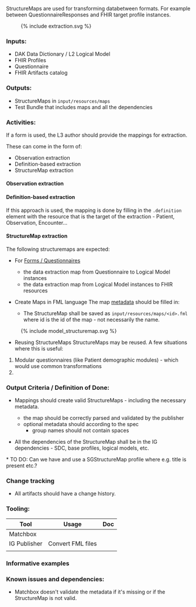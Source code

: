 StructureMaps are used for transforming databetween formats. For example between QuestionnaireResponses and FHIR target profile instances.

<figure>
  {% include extraction.svg %}
</figure>


### **Inputs:** 

* DAK Data Dictionary / L2 Logical Model
* FHIR Profiles
* Questionnaire
* FHIR Artifacts catalog


### **Outputs:**

* StructureMaps in `input/resources/maps`
* Test Bundle that includes maps and all the dependencies


### **Activities:**

If a form is used, the L3 author should provide the mappings for extraction.

These can come in the form of:
- Observation extraction
- Definition-based extraction
- StructureMap extraction

#### Observation extraction

#### Definition-based extraction
If this approach is used, the mapping is done by filling in the `.definition` element with the resource that is the target of the extraction - Patient, Observation, Encounter...


#### StructureMap extraction
The following structuremaps are expected: 

* For [Forms / Questionnaires](forms.html)
  * the data extraction map from Questionnaire to Logical Model instances
  * the data extraction map from Logical Model instances to FHIR resources


* Create Maps in FML language
The map [metadata](https://www.hl7.org/fhir/mapping-language.html#metadata) should be filled in: 
  * The StructureMap shall be saved as `input/resources/maps/<id>.fml` where id is the id of the map - not necessarily the name.
<figure>
  {% include model_structuremap.svg %}
</figure>

* Reusing StructureMaps
StructureMaps may be reused. A few situations where this is useful:
1. Modular questionnaires (like Patient demographic modules) - which would use common transformations
2. 


### **Output Criteria / Definition of Done:**

* Mappings should create valid StructureMaps - including the necessary metadata. 
  * the map should be correctly parsed and validated by the publisher
  * optional metadata should according to the spec 
    * group names should not contain spaces

* All the dependencies of the StructureMap shall be in the IG dependencies - SDC, base profiles, logical models, etc.

<div class="todo">
* TO DO: Can we have and use a SGStructureMap profile where e.g. title is present etc.?
</div>


### **Change tracking**
* All artifacts should have a change history.


### **Tooling:**

| Tool | Usage | Doc |
| --- | ---| ---| 
| Matchbox | |  |
| IG Publisher | Convert FML files |  |
|  | |  |


### **Informative examples**


### **Known issues and dependencies:**
* Matchbox doesn't validate the metadata if it's missing or if the StructureMap is not valid.


